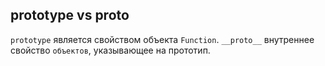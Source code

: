 ## prototype vs __proto__

`prototype` является свойством объекта `Function`.
`__proto__` внутреннее свойство `объектов`, указывающее на прототип.